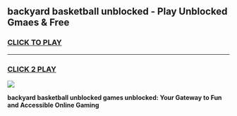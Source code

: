 
## backyard basketball unblocked - Play Unblocked Gmaes & Free
<h3>
<a href="https://news.freeplayer.one?title=backyard_basketball_unblocked&ref=16F">CLICK TO PLAY</a></h3>
<hr>

<h3>
<a href="https://news.freeplayer.one?title=backyard_basketball_unblocked&ref=16F">CLICK 2 PLAY</a>
  
</h3>

<a href="https://news.freeplayer.one?title=backyard_basketball_unblocked&ref=16F/"><img src="https://clearcache.store/games.png"></a>


**backyard basketball unblocked games unblocked: Your Gateway to Fun and Accessible Online Gaming**
